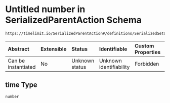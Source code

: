 # Untitled number in SerializedParentAction Schema

```txt
https://timelimit.io/SerializedParentAction#/definitions/SerializedSetUserDisableLimitsUntilAction/properties/time
```



| Abstract            | Extensible | Status         | Identifiable            | Custom Properties | Additional Properties | Access Restrictions | Defined In                                                                                       |
| :------------------ | :--------- | :------------- | :---------------------- | :---------------- | :-------------------- | :------------------ | :----------------------------------------------------------------------------------------------- |
| Can be instantiated | No         | Unknown status | Unknown identifiability | Forbidden         | Allowed               | none                | [SerializedParentAction.schema.json*](SerializedParentAction.schema.json "open original schema") |

## time Type

`number`
